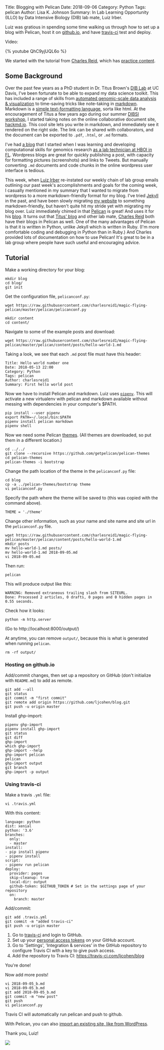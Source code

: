 Title: Blogging with Pelican
Date: 2018-09-06
Category: Python
Tags: pelican
Author: Lisa K. Johnson
Summary: In Lab Learning Opportunity (ILLO) by Data Intensive Biology (DIB) lab mate, Luiz Irber.

Luiz was gratious in spending some time walking us through how to set up a blog with Pelican, host it on [github.io](https://pages.github.com/), and have [travis-ci](https://travis-ci.com/) test and deploy.

Video: 

{% youtube QhC9yjUQL6o %}

We started with the tutorial from [Charles Reid](https://git.charlesreid1.com/charlesreid1/how-do-i-pelican), which has [practice content](https://github.com/charlesreid1/magic-flying-pelican/pelican/).

## Some Background

Over the past few years as a PhD student in Dr. Titus Brown's [DIB Lab](http://ivory.idyll.org/lab/) at UC Davis, I've been fortunate to be able to expand my data science toolkit. This has included a range of skills from [automated genomic-scale data analysis & visualization](https://www.biorxiv.org/content/early/2018/05/17/323576) to time-saving tricks like note-taking in [markdown](https://help.github.com/articles/basic-writing-and-formatting-syntax/). Markdown is a [simple text-formatting language](https://en.wikipedia.org/wiki/Markdown), sorta like html. At the encouragement of Titus a few years ago during our summer [DIBSI workshop](http://ivory.idyll.org/dibsi/), I started taking notes on the online collaborative document site, [hackmd.io](https://hackmd.io/). This cool site lets you write in markdown, and immediately see it rendered on the right side. The link can be shared with collaborators, and the document can be exported to `.pdf`, `.html`, or `.md` formats.

I've had [a blog](https://monsterbashseq.wordpress.com/) that I started when I was learning and developing computational skills for genomics research [as a lab technician at HBOI in FL](http://vosslab.weebly.com/lab-alumni.html). Wordpress blogs are great for quickly publishing a post, with capacity for formatting pictures (screenshots) and links to Tweets. But manually converting `.md` documents and code chunks in the online wordpress user interface is tedious. 

This week, when [Luiz Irber](https://github.com/luizirber) re-instated our weekly chain of lab group emails outlining our past week's accomplishments and goals for the coming week, I casually mentioned in my summary that I wanted to migrate from wordpress to a more markdown-friendly format for my blog. I've tried [Jekyll](https://jekyllrb.com/) in the past, and have been slowly migrating [my website](https://ljcohen.github.io/) to something markdown-friendly, but haven't quite hit my stride yet with migrating my blog over. Luiz immediately chimed in that [Pelican](http://docs.getpelican.com/en/3.6.3/quickstart.html) is great! And uses it for his [blog](https://blog.luizirber.org/). It turns out that [Titus' blog](http://ivory.idyll.org/blog/) and other lab mate, [Charles Reid](https://charlesreid1.com/) both have their blogs in Pelican as well. One of the many advantages of Pelican is that it is written in Python, unlike Jekyll which is written in Ruby. (I'm more comfortable coding and debugging in Python than in Ruby.) And Charles provided lots of documentation on how to use Pelican! It's great to be in a lab group where people have such useful and encouraging advice.

## Tutorial

Make a working directory for your blog:
```
mkdir blog
cd blog/
git init
```
Get the configuration file, `pelicanconf.py`:
```
wget https://raw.githubusercontent.com/charlesreid1/magic-flying-pelican/master/pelican/pelicanconf.py
```

```
mkdir content
cd content/
```
Navigate to some of the example posts and download:
```
wget https://raw.githubusercontent.com/charlesreid1/magic-flying-pelican/master/pelican/content/posts/hello-world-1.md
```
Taking a look, we see that each `.md` post file must have this header:

```
Title: Hello world number one
Date: 2018-05-13 22:00
Category: Python
Tags: pelican
Author: charlesreid1
Summary: First hello world post
```

Now we have to install Pelican and markdown. Luiz uses [`pipenv`](https://pipenv.readthedocs.io/en/latest/). This will activate a new virtualenv with pelican and markdown available without messing with dependencies in your computer's $PATH.
```
pip install --user pipenv
export PATH=~/.local/bin:$PATH
pipenv install pelican markdown
pipenv shell
```

Now we need some Pelican [themes](http://www.pelicanthemes.com/). (All themes are downloaded, so put them in a different location.)
```
cd ../../
git clone --recursive https://github.com/getpelican/pelican-themes
cd pelican-themes
pelican-themes -i bootstrap
```
Change the path location of the theme in the `pelicanconf.py` file: 

```
cd blog
cp -a ../pelican-themes/bootstrap theme
vi pelicanconf.py 
```
Specify the path where the theme will be saved to (this was copied with the command above).
```
THEME = './theme'
```
Change other information, such as your name and site name and site url in the `pelicanconf.py` file.

```
wget https://raw.githubusercontent.com/charlesreid1/magic-flying-pelican/master/pelican/content/posts/hello-world-1.md
mkdir posts
mv hello-world-1.md posts/
mv hello-world-1.md 2018-09-05.md
vi 2018-09-05.md 
```
Then run:
```
pelican
```
This will produce output like this:
```
WARNING: Removed extraneous trailing slash from SITEURL.
Done: Processed 2 articles, 0 drafts, 0 pages and 0 hidden pages in 0.55 seconds.
```

Check how it looks:
```
python -m http.server
```
(Go to http://localhost:8000/output/)

At anytime, you can remove `output/`, because this is what is generated when running `pelican`.
```
rm -rf output/
```
### Hosting on github.io

Add/commit changes, then set up a repository on GitHub (don't initialize with `README.md`) to add as remote.
```
git add --all
git status
git commit -m "first commit"
git remote add origin https://github.com/ljcohen/blog.git
git push -u origin master
```
Install ghp-import:
```
pipenv ghp-import
pipenv install ghp-import
git status
git diff
ghp-import
which ghp-import
ghp-import --help
ghp-import pelican
pelican
ghp-import output
git branch
ghp-import -p output
```
### Using travis-ci

Make a travis `.yml` file:
```
vi .travis.yml
```
With this content:
```
language: python
dist: xenial
python: '3.6'
branches:
  only:
  - master
install:
- pip install pipenv
- pipenv install
script:
- pipenv run pelican
deploy:
  provider: pages
  skip-cleanup: true
  local-dir: output
  github-token: $GITHUB_TOKEN # Set in the settings page of your repository
  on:
    branch: master
```
Add/commit:
```
git add .travis.yml 
git commit -m "added travis-ci"
git push -u origin master
```

1. Go to [travis-ci](https://travis-ci.com/) and login to GitHub. 
2. Set up your [personal access tokens](https://help.github.com/articles/creating-a-personal-access-token-for-the-command-line/) on your GitHub account. 
3. Go to 'Settings', 'Integration & services' in the GitHub repository to configure Travis CI with a key to give push access.
4. Add the repository to Travis CI: https://travis-ci.com/ljcohen/blog

You're done!

Now add more posts!
```
vi 2018-09-05_b.md 
vi 2018-09-05_b.md 
git add 2018-09-05_b.md 
git commit -m "new post"
git push
vi pelicanconf.py 
```

Travis CI will automatically run pelican and push to github.

With Pelican, you can also [import an existing site, like from WordPress](http://docs.getpelican.com/en/stable/importer.html#).


Thank you, Luiz!

<img src="/img/dib.jpg">
